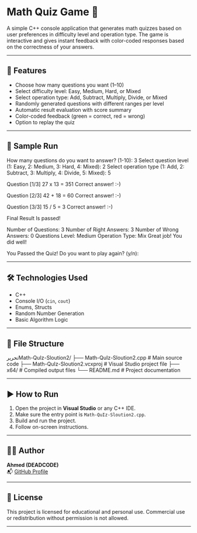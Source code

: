 # Math Quiz Game 🎯

A simple C++ console application that generates math quizzes based on user preferences in difficulty level and operation type. The game is interactive and gives instant feedback with color-coded responses based on the correctness of your answers.

---

## 📌 Features

- Choose how many questions you want (1–10)
- Select difficulty level: Easy, Medium, Hard, or Mixed
- Select operation type: Add, Subtract, Multiply, Divide, or Mixed
- Randomly generated questions with different ranges per level
- Automatic result evaluation with score summary
- Color-coded feedback (green = correct, red = wrong)
- Option to replay the quiz

---

## 🧠 Sample Run

How many questions do you want to answer? (1-10): 3
Select question level (1: Easy, 2: Medium, 3: Hard, 4: Mixed): 2
Select operation type (1: Add, 2: Subtract, 3: Multiply, 4: Divide, 5: Mixed): 5

Question [1/3]
27 x 13 = 351
Correct answer! :-)

Question [2/3]
42 + 18 = 60
Correct answer! :-)

Question [3/3]
15 / 5 = 3
Correct answer! :-)

Final Result Is passed!

Number of Questions: 3
Number of Right Answers: 3
Number of Wrong Answers: 0
Questions Level: Medium
Operation Type: Mix
Great job! You did well!


You Passed the Quiz!
Do you want to play again? (y/n):


---

## 🛠️ Technologies Used

- C++
- Console I/O (`cin`, `cout`)
- Enums, Structs
- Random Number Generation
- Basic Algorithm Logic

---

## 📁 File Structure




تحريرMath-QuIz-Sloution2/
├── Math-QuIz-Sloution2.cpp # Main source code
├── Math-QuIz-Sloution2.vcxproj # Visual Studio project file
├── x64/ # Compiled output files
└── README.md # Project documentation




---

## ▶️ How to Run

1. Open the project in **Visual Studio** or any C++ IDE.
2. Make sure the entry point is `Math-QuIz-Sloution2.cpp`.
3. Build and run the project.
4. Follow on-screen instructions.

---

## 👨‍💻 Author

**Ahmed (DEADCODE)**  
📬 [GitHub Profile](https://github.com/DEADCODE0O)

---

## 📜 License

This project is licensed for educational and personal use. Commercial use or redistribution without permission is not allowed.

---



